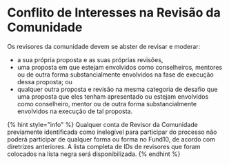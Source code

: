 # Conflito de Interesses na Revisão da Comunidade

Os revisores da comunidade devem se abster de revisar e moderar:

* a sua própria proposta e as suas próprias revisões,
* uma proposta em que estejam envolvidos como conselheiros, mentores ou de outra forma substancialmente envolvidos na fase de execução dessa proposta; ou
* qualquer outra proposta e revisão na mesma categoria de desafio que uma proposta que eles tenham apresentado ou estejam envolvidos como conselheiro, mentor ou de outra forma substancialmente envolvidos na execução de tal proposta.

{% hint style="info" %}
​Qualquer conta de Revisor da Comunidade previamente identificada como inelegível para participar do processo não poderá participar de qualquer forma ou forma no Fund10, de acordo com diretrizes anteriores. A lista completa de IDs de revisores que foram colocados na lista negra será disponibilizada.
{% endhint %}
